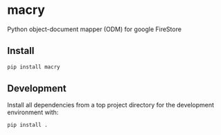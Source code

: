# macry
Python object-document mapper (ODM) for google FireStore

## Install

```bash
pip install macry
```

## Development

Install all dependencies from a top project directory for the development environment with:
```bash
pip install .
```
